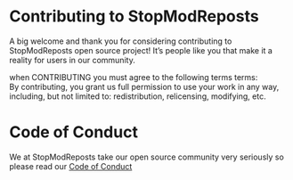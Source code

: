 # Contributing to StopModReposts

A big welcome and thank you for considering contributing to StopModReposts open source project! It’s people like you that make it a reality for users in our community.

when CONTRIBUTING you must agree to the following terms terms:<br>
By contributing, you grant us full permission to use your work in any way, including, but not limited to: redistribution, relicensing, modifying, etc.

# Code of Conduct
We at StopModReposts  take our open source community very seriously so please read our [ Code of Conduct](https://github.com/StopModReposts/Illegal-Mod-Sites/blob/master/CODE_OF_CONDUCT.md)

